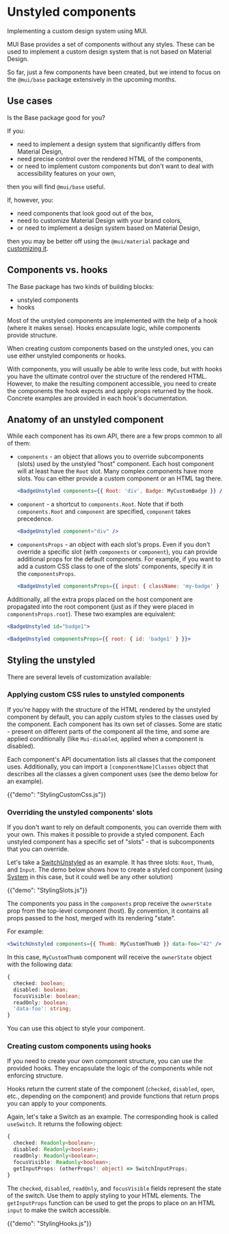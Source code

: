 # Unstyled components

<p class="description">Implementing a custom design system using MUI.</p>

MUI Base provides a set of components without any styles. These can be used to implement a custom design system that is not based on Material Design.

So far, just a few components have been created, but we intend to focus on the `@mui/base` package extensively in the upcoming months.

## Use cases

Is the Base package good for you?

If you:

- need to implement a design system that significantly differs from Material Design,
- need precise control over the rendered HTML of the components,
- or need to implement custom components but don't want to deal with accessibility features on your own,

then you will find `@mui/base` useful.

If, however, you:

- need components that look good out of the box,
- need to customize Material Design with your brand colors,
- or need to implement a design system based on Material Design,

then you may be better off using the `@mui/material` package and [customizing it](/customization/how-to-customize/).

## Components vs. hooks

The Base package has two kinds of building blocks:

- unstyled components
- hooks

Most of the unstyled components are implemented with the help of a hook (where it makes sense). Hooks encapsulate logic, while components provide structure.

When creating custom components based on the unstyled ones, you can use either unstyled components or hooks.

With components, you will usually be able to write less code, but with hooks you have the ultimate control over the structure of the rendered HTML. However, to make the resulting component accessible, you need to create the components the hook expects and apply props returned by the hook. Concrete examples are provided in each hook's documentation.

## Anatomy of an unstyled component

While each component has its own API, there are a few props common to all of them:

- `components` - an object that allows you to override subcomponents (slots) used by the unstyled "host" component. Each host component will at least have the `Root` slot. Many complex components have more slots. You can either provide a custom component or an HTML tag there.

  ```jsx
  <BadgeUnstyled components={{ Root: 'div', Badge: MyCustomBadge }} />
  ```

- `component` - a shortcut to `components.Root`. Note that if both `components.Root` and `component` are specified, `component` takes precedence.

  ```jsx
  <BadgeUnstyled component="div" />
  ```

- `componentsProps` - an object with each slot's props. Even if you don't override a specific slot (with `components` or `component`), you can provide additional props for the default components. For example, if you want to add a custom CSS class to one of the slots' components, specify it in the `componentsProps`.

  ```jsx
  <BadgeUnstyled componentsProps={{ input: { className: 'my-badge' } }} />
  ```

Additionally, all the extra props placed on the host component are propagated into the root component (just as if they were placed in `componentsProps.root`). These two examples are equivalent:

```jsx
<BadgeUnstyled id="badge1">
```

```jsx
<BadgeUnstyled componentsProps={{ root: { id: 'badge1' } }}>
```

## Styling the unstyled

There are several levels of customization available:

### Applying custom CSS rules to unstyled components

If you're happy with the structure of the HTML rendered by the unstyled component by default, you can apply custom styles to the classes used by the component. Each component has its own set of classes. Some are static - present on different parts of the component all the time, and some are applied conditionally (like `Mui-disabled`, applied when a component is disabled).

Each component's API documentation lists all classes that the component uses. Additionally, you can import a `[componentName]Classes` object that describes all the classes a given component uses (see the demo below for an example).

{{"demo": "StylingCustomCss.js"}}

### Overriding the unstyled components' slots

If you don't want to rely on default components, you can override them with your own. This makes it possible to provide a styled component. Each unstyled component has a specific set of "slots" - that is subcomponents that you can override.

Let's take a [SwitchUnstyled](/api/switch-unstyled/) as an example. It has three slots: `Root`, `Thumb`, and `Input`. The demo below shows how to create a styled component (using [System](/system/styled/) in this case, but it could well be any other solution)

{{"demo": "StylingSlots.js"}}

The components you pass in the `components` prop receive the `ownerState` prop from the top-level component (host). By convention, it contains all props passed to the host, merged with its rendering "state".

For example:

```jsx
<SwitchUnstyled components={{ Thumb: MyCustomThumb }} data-foo="42" />
```

In this case, `MyCustomThumb` component will receive the `ownerState` object with the following data:

```ts
{
  checked: boolean;
  disabled: boolean;
  focusVisible: boolean;
  readOnly: boolean;
  'data-foo': string;
}
```

You can use this object to style your component.

### Creating custom components using hooks

If you need to create your own component structure, you can use the provided hooks. They encapsulate the logic of the components while not enforcing structure.

Hooks return the current state of the component (`checked`, `disabled`, `open`, etc., depending on the component) and provide functions that return props you can apply to your components.

Again, let's take a Switch as an example. The corresponding hook is called `useSwitch`. It returns the following object:

```ts
{
  checked: Readonly<boolean>;
  disabled: Readonly<boolean>;
  readOnly: Readonly<boolean>;
  focusVisible: Readonly<boolean>;
  getInputProps: (otherProps?: object) => SwitchInputProps;
}

```

The `checked`, `disabled`, `readOnly`, and `focusVisible` fields represent the state of the switch. Use them to apply styling to your HTML elements. The `getInputProps` function can be used to get the props to place on an HTML `input` to make the switch accessible.

{{"demo": "StylingHooks.js"}}
